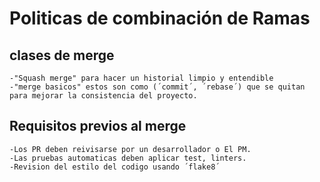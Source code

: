 # Politicas de combinación de Ramas

## clases de merge
    -"Squash merge" para hacer un historial limpio y entendible
    -"merge basicos" estos son como (´commit´, ´rebase´) que se quitan para mejorar la consistencia del proyecto.

## Requisitos previos al merge
    -Los PR deben reivisarse por un desarrollador o El PM.
    -Las pruebas automaticas deben aplicar test, linters.
    -Revision del estilo del codigo usando ´flake8´



